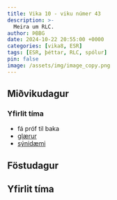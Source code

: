 ```yaml
---
title: Vika 10 - viku númer 43
description: >-
  Meira um RLC.
author: ÞBBG
date: 2024-10-22 20:55:00 +0000
categories: [vika8, ESR]
tags: [ESR, þéttar, RLC, spólur]
pin: false
image: /assets/img/image_copy.png
---
```


## Miðvikudagur

### Yfirlit tíma

- fá próf til baka
- [glærur](https://www.phys.ufl.edu/courses/phy2054/s09/lectures/2054_ch21A.pdf)
- [sýnidæmi](https://mathlets.org/mathlets/series-rlc-circuit/)


## Föstudagur

## Yfirlit tíma




